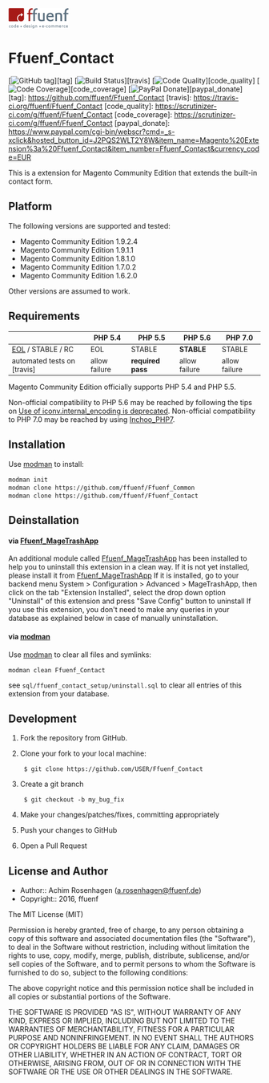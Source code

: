 <a href="http://www.ffuenf.de" title="ffuenf - code • design • e-commerce"><img src="https://github.com/ffuenf/Ffuenf_Common/blob/master/skin/adminhtml/default/default/ffuenf/ffuenf.png" alt="ffuenf - code • design • e-commerce" /></a>

Ffuenf_Contact
==============
[![GitHub tag](https://img.shields.io/github/tag/ffuenf/Ffuenf_Contact.svg)][tag]
[![Build Status](https://img.shields.io/travis/ffuenf/Ffuenf_Contact.svg)][travis]
[![Code Quality](https://scrutinizer-ci.com/g/ffuenf/Ffuenf_Contact/badges/quality-score.png)][code_quality]
[![Code Coverage](https://scrutinizer-ci.com/g/ffuenf/Ffuenf_Contact/badges/coverage.png)][code_coverage]
[![PayPal Donate](https://img.shields.io/badge/paypal-donate-blue.svg)][paypal_donate]
[tag]: https://github.com/ffuenf/Ffuenf_Contact
[travis]: https://travis-ci.org/ffuenf/Ffuenf_Contact
[code_quality]: https://scrutinizer-ci.com/g/ffuenf/Ffuenf_Contact
[code_coverage]: https://scrutinizer-ci.com/g/ffuenf/Ffuenf_Contact
[paypal_donate]: https://www.paypal.com/cgi-bin/webscr?cmd=_s-xclick&hosted_button_id=J2PQS2WLT2Y8W&item_name=Magento%20Extension%3a%20Ffuenf_Contact&item_number=Ffuenf_Contact&currency_code=EUR

This is a extension for Magento Community Edition that extends the built-in contact form.

Platform
--------

The following versions are supported and tested:

* Magento Community Edition 1.9.2.4
* Magento Community Edition 1.9.1.1
* Magento Community Edition 1.8.1.0
* Magento Community Edition 1.7.0.2
* Magento Community Edition 1.6.2.0

Other versions are assumed to work.

Requirements
------------

|                                                                     | PHP 5.4        | PHP 5.5           | PHP 5.6       | PHP 7.0       |
| ------------------------------------------------------------------- | -------------- | ----------------- | ------------- | ------------- |
| [EOL](https://secure.php.net/supported-versions.php) / STABLE / RC  | EOL            | STABLE            | **STABLE**    | STABLE        |
| automated tests on [travis]                                         | allow failure  | **required pass** | allow failure | allow failure |

Magento Community Edition officially supports PHP 5.4 and PHP 5.5.

Non-official compatibility to PHP 5.6 may be reached by following the tips on [Use of iconv.internal_encoding is deprecated](https://magento.stackexchange.com/questions/34015/magento-1-9-php-5-6-use-of-iconv-internal-encoding-is-deprecated).
Non-official compatibility to PHP 7.0 may be reached by using [Inchoo_PHP7](https://github.com/Inchoo/Inchoo_PHP7).

Installation
------------

Use [modman](https://github.com/colinmollenhour/modman) to install:
```
modman init
modman clone https://github.com/ffuenf/Ffuenf_Common
modman clone https://github.com/ffuenf/Ffuenf_Contact
```

Deinstallation
--------------

#### via [Ffuenf_MageTrashApp](https://github.com/ffuenf/Ffuenf_MageTrashApp)

An additional module called [Ffuenf_MageTrashApp](https://github.com/ffuenf/Ffuenf_MageTrashApp) has been installed to help you to uninstall this extension in a clean way.
If it is not yet installed, please install it from [Ffuenf_MageTrashApp](https://github.com/ffuenf/Ffuenf_MageTrashApp)
If it is installed, go to your backend menu System > Configuration > Advanced > MageTrashApp, then click on the tab "Extension Installed", select the drop down option "Uninstall" of this extension and press "Save Config" button to uninstall
If you use this extension, you don't need to make any queries in your database as explained below in case of manually uninstallation.

#### via [modman](https://github.com/colinmollenhour/modman)

Use [modman](https://github.com/colinmollenhour/modman) to clear all files and symlinks:
```
modman clean Ffuenf_Contact
```
see `sql/ffuenf_contact_setup/uninstall.sql` to clear all entries of this extension from your database.

Development
-----------
1. Fork the repository from GitHub.
2. Clone your fork to your local machine:

        $ git clone https://github.com/USER/Ffuenf_Contact

3. Create a git branch

        $ git checkout -b my_bug_fix

4. Make your changes/patches/fixes, committing appropriately
5. Push your changes to GitHub
6. Open a Pull Request

License and Author
------------------

- Author:: Achim Rosenhagen (<a.rosenhagen@ffuenf.de>)
- Copyright:: 2016, ffuenf

The MIT License (MIT)

Permission is hereby granted, free of charge, to any person obtaining a copy
of this software and associated documentation files (the "Software"), to deal
in the Software without restriction, including without limitation the rights
to use, copy, modify, merge, publish, distribute, sublicense, and/or sell
copies of the Software, and to permit persons to whom the Software is
furnished to do so, subject to the following conditions:

The above copyright notice and this permission notice shall be included in all
copies or substantial portions of the Software.

THE SOFTWARE IS PROVIDED "AS IS", WITHOUT WARRANTY OF ANY KIND, EXPRESS OR
IMPLIED, INCLUDING BUT NOT LIMITED TO THE WARRANTIES OF MERCHANTABILITY,
FITNESS FOR A PARTICULAR PURPOSE AND NONINFRINGEMENT. IN NO EVENT SHALL THE
AUTHORS OR COPYRIGHT HOLDERS BE LIABLE FOR ANY CLAIM, DAMAGES OR OTHER
LIABILITY, WHETHER IN AN ACTION OF CONTRACT, TORT OR OTHERWISE, ARISING FROM,
OUT OF OR IN CONNECTION WITH THE SOFTWARE OR THE USE OR OTHER DEALINGS IN THE
SOFTWARE.